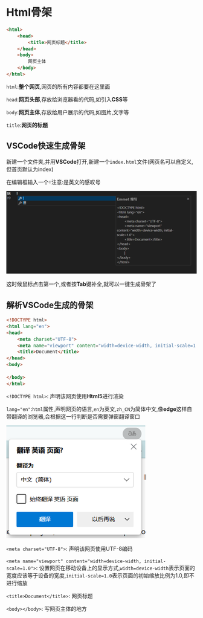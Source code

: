 # Html骨架

```html
<html>
	<head>
        <title>网页标题</title>
	</head>
	<body>
        网页主体
	</body>
</html>
```

`html`:**整个网页**,网页的所有内容都要在这里面

`head`:**网页头部**,存放给浏览器看的代码,如引入**CSS**等

`body`:**网页主体**,存放给用户展示的代码,如图片,文字等

`title`:**网页的标题**

## VSCode快速生成骨架

新建一个文件夹,并用**VSCode**打开,新建一个`index.html`文件(网页名可以自定义,但首页默认为index)

在编辑框输入一个`!`注意:是英文的感叹号

![4-1](assets/4-1.png)

这时候鼠标点击第一个,或者按**Tab**键补全,就可以一键生成骨架了

## 解析VSCode生成的骨架

```html
<!DOCTYPE html>
<html lang="en">
<head>
	<meta charset="UTF-8">
	<meta name="viewport" content="width=device-width, initial-scale=1.0">
	<title>Document</title>
</head>
<body>
	
</body>
</html>
```

`<!DOCTYPE html>`: 声明该网页使用**Html5**进行渲染

`lang="en"`:`html`属性,声明网页的语言,`en`为英文,`zh_CN`为简体中文,像**edge**这样自带翻译的浏览器,会根据这一行判断是否需要弹窗翻译窗口

![4-2](assets/4-2.png)

`<meta charset="UTF-8">`: 声明该网页使用UTF-8编码

`<meta name="viewport" content="width=device-width, initial-scale=1.0">`: 设置网页在移动设备上的显示方式,`width=device-width`表示页面的宽度应该等于设备的宽度,`initial-scale=1.0`表示页面的初始缩放比例为1.0,即不进行缩放

`<title>Document</title>`: 网页标题

`<body></body>`: 写网页主体的地方